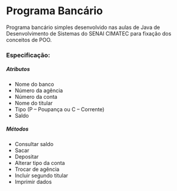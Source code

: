 # Programa Bancário

Programa bancário simples desenvolvido nas aulas de Java de Desenvolvimento de Sistemas do SENAI CIMATEC para fixação dos conceitos de POO.

### Especificação:

##### Atributos
- Nome do banco
- Número da agência
- Número da conta
- Nome do titular
- Tipo (P – Poupança ou C – Corrente)
- Saldo

##### Métodos
- Consultar saldo
- Sacar
- Depositar
- Alterar tipo da conta
- Trocar de agência
- Incluir segundo titular
- Imprimir dados
